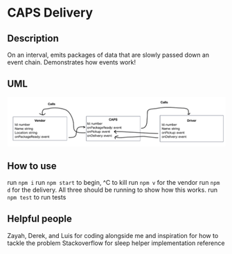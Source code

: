 # CAPS Delivery

## Description

On an interval, emits packages of data that are slowly passed down an event chain.
Demonstrates how events work!

## UML

![uml model](uml.png)

## How to use

run `npm i`
run `npm start` to begin, ^C to kill
run `npm v` for the vendor
run `npm d` for the delivery. All three should be running to show how this works.
run `npm test` to run tests

## Helpful people

Zayah, Derek, and Luis for coding alongside me and inspiration for how to tackle the problem
Stackoverflow for sleep helper implementation reference
